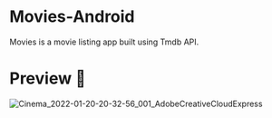 # Movies-Android

Movies is a movie listing app built using Tmdb API. 


# Preview 👀



![Cinema_2022-01-20-20-32-56_001_AdobeCreativeCloudExpress](https://user-images.githubusercontent.com/11904631/150367048-c0b6b9ce-ef6e-478c-9b48-6e653b14c139.gif)
